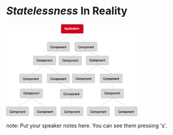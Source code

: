 # <em class="highlight">Statelessness</em> In Reality
<img src="img/app-huge.png" width="70%">

note:
    Put your speaker notes here.
    You can see them pressing 's'.
